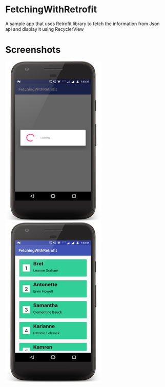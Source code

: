 # FetchingWithRetrofit
A sample app that uses Retrofit library to fetch the information from Json api and display it using RecyclerView
# Screenshots
<img src="https://github.com/ashishrawat2911/FetchingWithRetrofit/blob/master/screenshots/loadingscreen.png" height=500 width=300>        <img src="https://github.com/ashishrawat2911/FetchingWithRetrofit/blob/master/screenshots/mainscreen.png" height=500 width=300> 
